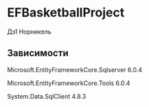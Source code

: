 # EFBasketballProject
Дз1 Норникель

## Зависимости
Microsoft.EntityFrameworkCore.Sqlserver 6.0.4

Microsoft.EntityFrameworkCore.Tools 6.0.4

System.Data.SqlClient 4.8.3
